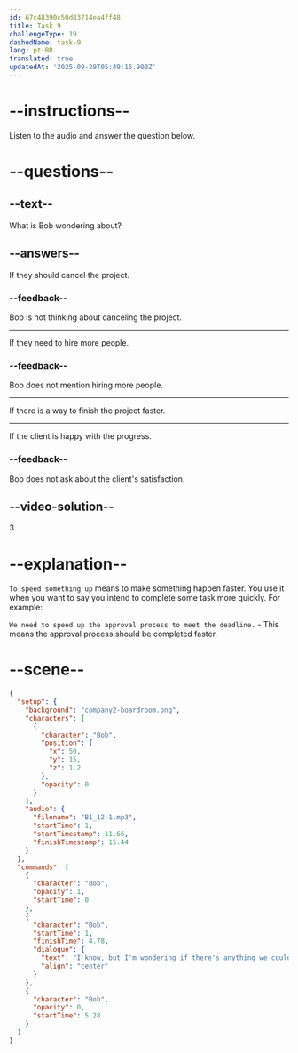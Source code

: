 ```yaml
---
id: 67c48390c50d83714ea4ff48
title: Task 9
challengeType: 19
dashedName: task-9
lang: pt-BR
translated: true
updatedAt: '2025-09-29T05:49:16.900Z'
---
```


<!-- (Audio) Bob: I know, but I'm wondering if there's anything we could do to speed things up. -->

# --instructions--

Listen to the audio and answer the question below.

# --questions--

## --text--

What is Bob wondering about?  

## --answers--

If they should cancel the project.  

### --feedback--

Bob is not thinking about canceling the project.  

---

If they need to hire more people.  

### --feedback--

Bob does not mention hiring more people.  

---

If there is a way to finish the project faster.  

---

If the client is happy with the progress.  

### --feedback--

Bob does not ask about the client's satisfaction.  

## --video-solution--

3  

# --explanation--

`To speed something up` means to make something happen faster. You use it when you want to say you intend to complete some task more quickly. For example:

`We need to speed up the approval process to meet the deadline.` - This means the approval process should be completed faster.

# --scene--

```json
{
  "setup": {
    "background": "company2-boardroom.png",
    "characters": [
      {
        "character": "Bob",
        "position": {
          "x": 50,
          "y": 15,
          "z": 1.2
        },
        "opacity": 0
      }
    ],
    "audio": {
      "filename": "B1_12-1.mp3",
      "startTime": 1,
      "startTimestamp": 11.66,
      "finishTimestamp": 15.44
    }
  },
  "commands": [
    {
      "character": "Bob",
      "opacity": 1,
      "startTime": 0
    },
    {
      "character": "Bob",
      "startTime": 1,
      "finishTime": 4.78,
      "dialogue": {
        "text": "I know, but I'm wondering if there's anything we could do to speed things up.",
        "align": "center"
      }
    },
    {
      "character": "Bob",
      "opacity": 0,
      "startTime": 5.28
    }
  ]
}
```
